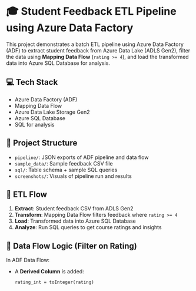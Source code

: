 # 🎓 Student Feedback ETL Pipeline using Azure Data Factory

This project demonstrates a batch ETL pipeline using Azure Data Factory (ADF) to extract student feedback from Azure Data Lake (ADLS Gen2), 
filter the data using **Mapping Data Flow** (`rating >= 4`), and load the transformed data into Azure SQL Database for analysis.

## 💻 Tech Stack
- Azure Data Factory (ADF)
- Mapping Data Flow
- Azure Data Lake Storage Gen2
- Azure SQL Database
- SQL for analysis

## 📁 Project Structure

- `pipeline/`: JSON exports of ADF pipeline and data flow
- `sample_data/`: Sample feedback CSV file
- `sql/`: Table schema + sample SQL queries
- `screenshots/`: Visuals of pipeline run and results

## 🔄 ETL Flow

1. **Extract**: Student feedback CSV from ADLS Gen2  
2. **Transform**: Mapping Data Flow filters feedback where `rating >= 4`  
3. **Load**: Transformed data into Azure SQL Database  
4. **Analyze**: Run SQL queries to get course ratings and insights

## 📌 Data Flow Logic (Filter on Rating)

In ADF Data Flow:
- A **Derived Column** is added:
  ```plaintext
  rating_int = toInteger(rating)
